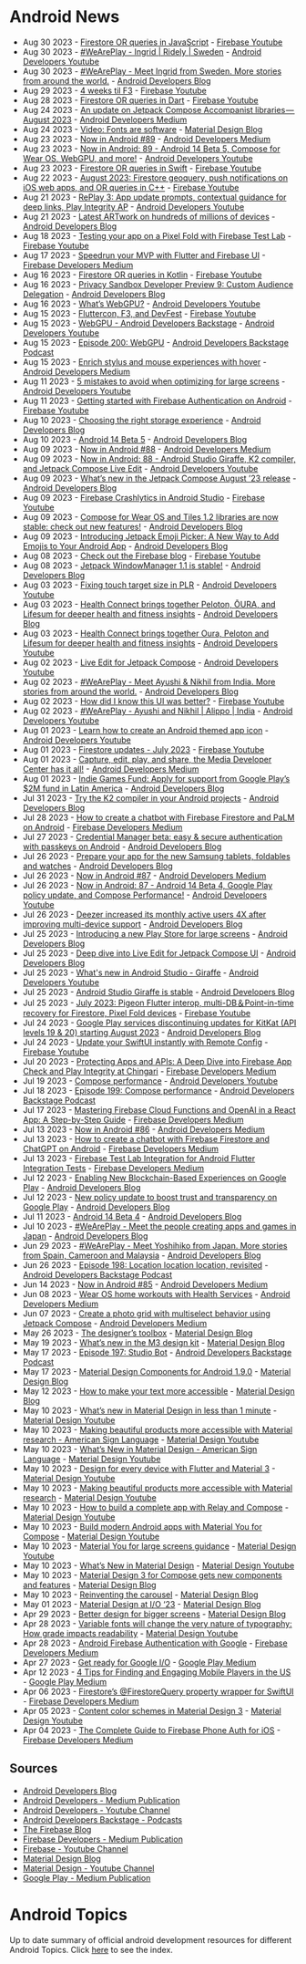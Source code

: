 # Android News

<!-- NEWS:START -->
- Aug 30 2023 - [Firestore OR queries in JavaScript](https://www.youtube.com/watch?v=zgWSprYwfF4) - [Firebase Youtube](https://www.youtube.com/user/Firebase)
- Aug 30 2023 - [#WeArePlay - Ingrid | Ridely | Sweden](https://www.youtube.com/watch?v=x4gZL-kRtZ8) - [Android Developers Youtube](https://www.youtube.com/c/AndroidDevelopers)
- Aug 30 2023 - [#WeArePlay - Meet Ingrid from Sweden. More stories from around the world.](http://android-developers.googleblog.com/2023/08/weareplay-meet-ingrid-from-sweden-more.html) - [Android Developers Blog](https://android-developers.googleblog.com/)
- Aug 29 2023 - [4 weeks til F3](https://www.youtube.com/watch?v=s5yourSKRYM) - [Firebase Youtube](https://www.youtube.com/user/Firebase)
- Aug 28 2023 - [Firestore OR queries in Dart](https://www.youtube.com/watch?v=G0hSj1J9PaM) - [Firebase Youtube](https://www.youtube.com/user/Firebase)
- Aug 24 2023 - [An update on Jetpack Compose Accompanist libraries — August 2023](https://medium.com/androiddevelopers/an-update-on-jetpack-compose-accompanist-libraries-august-2023-ac4cbbf059f1?source=rss----95b274b437c2---4) - [Android Developers Medium](https://medium.com/androiddevelopers)
- Aug 24 2023 - [Video: Fonts are software](https://material.io/blog/fonts-are-software-video) - [Material Design Blog](https://material.io/blog)
- Aug 23 2023 - [Now in Android #89](https://medium.com/androiddevelopers/now-in-android-89-6bc584e8aa43?source=rss----95b274b437c2---4) - [Android Developers Medium](https://medium.com/androiddevelopers)
- Aug 23 2023 - [Now in Android: 89 - Android 14 Beta 5, Compose for Wear OS, WebGPU, and more!](https://www.youtube.com/watch?v=J4iKnS5ZVt8) - [Android Developers Youtube](https://www.youtube.com/c/AndroidDevelopers)
- Aug 23 2023 - [Firestore OR queries in Swift](https://www.youtube.com/watch?v=My1y3SCsBIw) - [Firebase Youtube](https://www.youtube.com/user/Firebase)
- Aug 22 2023 - [August 2023: Firestore geoquery, push notifications on iOS web apps, and OR queries in C++](https://www.youtube.com/watch?v=OmE6ue-s84g) - [Firebase Youtube](https://www.youtube.com/user/Firebase)
- Aug 21 2023 - [RePlay 3: App update prompts, contextual guidance for deep links, Play Integrity AP](https://www.youtube.com/watch?v=mSZFENX24tE) - [Android Developers Youtube](https://www.youtube.com/c/AndroidDevelopers)
- Aug 21 2023 - [Latest ARTwork on hundreds of millions of devices](http://android-developers.googleblog.com/2023/08/latest-artwork-on-hundreds-of-millions-of-devices.html) - [Android Developers Blog](https://android-developers.googleblog.com/)
- Aug 18 2023 - [Testing your app on a Pixel Fold with Firebase Test Lab](https://www.youtube.com/watch?v=FfSBJEHaBXg) - [Firebase Youtube](https://www.youtube.com/user/Firebase)
- Aug 17 2023 - [Speedrun your MVP with Flutter and Firebase UI](https://medium.com/firebase-developers/speedrun-your-flutter-mvp-with-firebase-ui-f4927e1ab502?source=rss----8e8b7dc6774d---4) - [Firebase Developers Medium](https://medium.com/firebase-developers)
- Aug 16 2023 - [Firestore OR queries in Kotlin](https://www.youtube.com/watch?v=X50VaPoGNBk) - [Firebase Youtube](https://www.youtube.com/user/Firebase)
- Aug 16 2023 - [Privacy Sandbox Developer Preview 9: Custom Audience Delegation](http://android-developers.googleblog.com/2023/08/privacy-sandbox-developer-preview-9.html) - [Android Developers Blog](https://android-developers.googleblog.com/)
- Aug 16 2023 - [What’s WebGPU?](https://www.youtube.com/watch?v=FOG9MHZK-wE) - [Android Developers Youtube](https://www.youtube.com/c/AndroidDevelopers)
- Aug 15 2023 - [Fluttercon, F3, and DevFest](https://www.youtube.com/watch?v=VOObFOPgYL4) - [Firebase Youtube](https://www.youtube.com/user/Firebase)
- Aug 15 2023 - [WebGPU - Android Developers Backstage](https://www.youtube.com/watch?v=e25VTGmtPrs) - [Android Developers Youtube](https://www.youtube.com/c/AndroidDevelopers)
- Aug 15 2023 - [Episode 200: WebGPU](http://adbackstage.libsyn.com/episode-200-webgpu) - [Android Developers Backstage Podcast](https://adbackstage.libsyn.com/)
- Aug 15 2023 - [Enrich stylus and mouse experiences with hover](https://medium.com/androiddevelopers/enrich-stylus-and-mouse-experiences-with-hover-9db19320bf56?source=rss----95b274b437c2---4) - [Android Developers Medium](https://medium.com/androiddevelopers)
- Aug 11 2023 - [5 mistakes to avoid when optimizing for large screens](https://www.youtube.com/watch?v=LHpB4598_OQ) - [Android Developers Youtube](https://www.youtube.com/c/AndroidDevelopers)
- Aug 11 2023 - [Getting started with Firebase Authentication on Android](https://www.youtube.com/watch?v=wm626abfMM8) - [Firebase Youtube](https://www.youtube.com/user/Firebase)
- Aug 10 2023 - [Choosing the right storage experience](http://android-developers.googleblog.com/2023/08/choosing-right-storage-experience.html) - [Android Developers Blog](https://android-developers.googleblog.com/)
- Aug 10 2023 - [Android 14 Beta 5](http://android-developers.googleblog.com/2023/08/android-14-beta-5.html) - [Android Developers Blog](https://android-developers.googleblog.com/)
- Aug 09 2023 - [Now in Android #88](https://medium.com/androiddevelopers/now-in-android-88-f631b7564edb?source=rss----95b274b437c2---4) - [Android Developers Medium](https://medium.com/androiddevelopers)
- Aug 09 2023 - [Now in Android: 88 - Android Studio Giraffe, K2 compiler, and Jetpack Compose Live Edit](https://www.youtube.com/watch?v=rdtBudmc03M) - [Android Developers Youtube](https://www.youtube.com/c/AndroidDevelopers)
- Aug 09 2023 - [What’s new in the Jetpack Compose August ’23 release](http://android-developers.googleblog.com/2023/08/whats-new-in-jetpack-compose-august-23-release.html) - [Android Developers Blog](https://android-developers.googleblog.com/)
- Aug 09 2023 - [Firebase Crashlytics in Android Studio](https://www.youtube.com/watch?v=PjnyKPPU65k) - [Firebase Youtube](https://www.youtube.com/user/Firebase)
- Aug 09 2023 - [Compose for Wear OS and Tiles 1.2 libraries are now stable: check out new features!](http://android-developers.googleblog.com/2023/08/compose-for-wear-os-and-tiles-1-2-libraries-now-stable-new-features.html) - [Android Developers Blog](https://android-developers.googleblog.com/)
- Aug 09 2023 - [Introducing Jetpack Emoji Picker: A New Way to Add Emojis to Your Android App](http://android-developers.googleblog.com/2023/08/introducing-jetpack-emoji-picker.html) - [Android Developers Blog](https://android-developers.googleblog.com/)
- Aug 08 2023 - [Check out the Firebase blog](https://www.youtube.com/watch?v=Q6zpOOIb0Ng) - [Firebase Youtube](https://www.youtube.com/user/Firebase)
- Aug 08 2023 - [Jetpack WindowManager 1.1 is stable!](http://android-developers.googleblog.com/2023/08/jetpack-windowmanager-11-is-stable.html) - [Android Developers Blog](https://android-developers.googleblog.com/)
- Aug 03 2023 - [Fixing touch target size in PLR](https://www.youtube.com/watch?v=2ae-5TlKL8U) - [Android Developers Youtube](https://www.youtube.com/c/AndroidDevelopers)
- Aug 03 2023 - [Health Connect brings together Peloton, ŌURA, and Lifesum for deeper health and fitness insights](http://android-developers.googleblog.com/2023/08/health-connect-brings-together-peloton-oura-lifesum-for-deeper-health-and-fitness-insights.html) - [Android Developers Blog](https://android-developers.googleblog.com/)
- Aug 03 2023 - [Health Connect brings together Oura, Peloton and Lifesum for deeper health and fitness insights](https://www.youtube.com/watch?v=WxOpQO4NUUM) - [Android Developers Youtube](https://www.youtube.com/c/AndroidDevelopers)
- Aug 02 2023 - [Live Edit for Jetpack Compose](https://www.youtube.com/watch?v=j1Db1J0c3s4) - [Android Developers Youtube](https://www.youtube.com/c/AndroidDevelopers)
- Aug 02 2023 - [#WeArePlay - Meet Ayushi & Nikhil from India. More stories from around the world.](http://android-developers.googleblog.com/2023/08/weareplay-meet-ayushi-nikhil-from-india-and-more-stories-from-around-the-world.html) - [Android Developers Blog](https://android-developers.googleblog.com/)
- Aug 02 2023 - [How did I know this UI was better?](https://www.youtube.com/watch?v=n3sSUooJHNI) - [Firebase Youtube](https://www.youtube.com/user/Firebase)
- Aug 02 2023 - [#WeArePlay - Ayushi and Nikhil | Alippo | India](https://www.youtube.com/watch?v=y3HkVAqNA0k) - [Android Developers Youtube](https://www.youtube.com/c/AndroidDevelopers)
- Aug 01 2023 - [Learn how to create an Android themed app icon](https://www.youtube.com/watch?v=o_PnMp27DWU) - [Android Developers Youtube](https://www.youtube.com/c/AndroidDevelopers)
- Aug 01 2023 - [Firestore updates - July 2023](https://www.youtube.com/watch?v=_j6Pbl1Z2FE) - [Firebase Youtube](https://www.youtube.com/user/Firebase)
- Aug 01 2023 - [Capture, edit, play, and share, the Media Developer Center has it all!](https://medium.com/androiddevelopers/capture-edit-play-and-share-the-media-developer-center-has-it-all-1223ca07ea9c?source=rss----95b274b437c2---4) - [Android Developers Medium](https://medium.com/androiddevelopers)
- Aug 01 2023 - [Indie Games Fund: Apply for support from Google Play’s $2M fund in Latin America](http://android-developers.googleblog.com/2023/08/indie-games-fund-apply-for-support-from-google-play-fund-in-latin-america.html) - [Android Developers Blog](https://android-developers.googleblog.com/)
- Jul 31 2023 - [Try the K2 compiler in your Android projects](http://android-developers.googleblog.com/2023/07/try-k2-compiler-in-your-android-projects.html) - [Android Developers Blog](https://android-developers.googleblog.com/)
- Jul 28 2023 - [How to create a chatbot with Firebase Firestore and PaLM on Android](https://medium.com/firebase-developers/how-to-create-a-chatbot-with-firebase-firestore-and-palm-on-android-e78549814aa?source=rss----8e8b7dc6774d---4) - [Firebase Developers Medium](https://medium.com/firebase-developers)
- Jul 27 2023 - [Credential Manager beta: easy & secure authentication with passkeys on Android](http://android-developers.googleblog.com/2023/07/credential-manager-beta-easy-secure-authentication-with-passkeys-on-android.html) - [Android Developers Blog](https://android-developers.googleblog.com/)
- Jul 26 2023 - [Prepare your app for the new Samsung tablets, foldables and watches](http://android-developers.googleblog.com/2023/07/prepare-your-app-for-new-samsung-tablets-foldables-watches.html) - [Android Developers Blog](https://android-developers.googleblog.com/)
- Jul 26 2023 - [Now in Android #87](https://medium.com/androiddevelopers/now-in-android-87-51e1ba949d5e?source=rss----95b274b437c2---4) - [Android Developers Medium](https://medium.com/androiddevelopers)
- Jul 26 2023 - [Now in Android: 87 - Android 14 Beta 4, Google Play policy update, and Compose Performance!](https://www.youtube.com/watch?v=0SLeHtlqjrI) - [Android Developers Youtube](https://www.youtube.com/c/AndroidDevelopers)
- Jul 26 2023 - [Deezer increased its monthly active users 4X after improving multi-device support](http://android-developers.googleblog.com/2023/07/deezer-increased-its-monthly-active-users-after-improving-multi-device-support.html) - [Android Developers Blog](https://android-developers.googleblog.com/)
- Jul 25 2023 - [Introducing a new Play Store for large screens](http://android-developers.googleblog.com/2023/07/introducing-new-play-store-for-large-screens.html) - [Android Developers Blog](https://android-developers.googleblog.com/)
- Jul 25 2023 - [Deep dive into Live Edit for Jetpack Compose UI](http://android-developers.googleblog.com/2023/07/deep-dive-into-live-edit-for-jetpack-compose-ui.html) - [Android Developers Blog](https://android-developers.googleblog.com/)
- Jul 25 2023 - [What's new in Android Studio - Giraffe](https://www.youtube.com/watch?v=Gcr1TmFv8IY) - [Android Developers Youtube](https://www.youtube.com/c/AndroidDevelopers)
- Jul 25 2023 - [Android Studio Giraffe is stable](http://android-developers.googleblog.com/2023/07/android-studio-giraffe-is-stable.html) - [Android Developers Blog](https://android-developers.googleblog.com/)
- Jul 25 2023 - [July 2023: Pigeon Flutter interop, multi-DB＆Point-in-time recovery for Firestore, Pixel Fold devices](https://www.youtube.com/watch?v=bTjLidwxsm0) - [Firebase Youtube](https://www.youtube.com/user/Firebase)
- Jul 24 2023 - [Google Play services discontinuing updates for KitKat (API levels 19 & 20) starting August 2023](http://android-developers.googleblog.com/2023/07/google-play-services-discontinuing-updates-for-kitkat.html) - [Android Developers Blog](https://android-developers.googleblog.com/)
- Jul 24 2023 - [Update your SwiftUI instantly with Remote Config](https://www.youtube.com/watch?v=Fnh0OY5vLuc) - [Firebase Youtube](https://www.youtube.com/user/Firebase)
- Jul 20 2023 - [Protecting Apps and APIs: A Deep Dive into Firebase App Check and Play Integrity at Chingari](https://medium.com/firebase-developers/protecting-apps-and-apis-a-deep-dive-into-firebase-app-check-and-play-integrity-7364f96aa96d?source=rss----8e8b7dc6774d---4) - [Firebase Developers Medium](https://medium.com/firebase-developers)
- Jul 19 2023 - [Compose performance](https://www.youtube.com/watch?v=DYSf2zpB0Ig) - [Android Developers Youtube](https://www.youtube.com/c/AndroidDevelopers)
- Jul 18 2023 - [Episode 199: Compose performance](http://adbackstage.libsyn.com/episode-199-compose-performance) - [Android Developers Backstage Podcast](https://adbackstage.libsyn.com/)
- Jul 17 2023 - [Mastering Firebase Cloud Functions and OpenAI in a React App: A Step-by-Step Guide](https://medium.com/firebase-developers/mastering-firebase-cloud-functions-and-openai-in-a-react-app-a-step-by-step-guide-1dfa58176009?source=rss----8e8b7dc6774d---4) - [Firebase Developers Medium](https://medium.com/firebase-developers)
- Jul 13 2023 - [Now in Android #86](https://medium.com/androiddevelopers/now-in-android-86-6a5cdaebedb5?source=rss----95b274b437c2---4) - [Android Developers Medium](https://medium.com/androiddevelopers)
- Jul 13 2023 - [How to create a chatbot with Firebase Firestore and ChatGPT on Android](https://medium.com/firebase-developers/how-to-create-a-chatbot-with-firebase-firestore-and-chatgpt-on-android-910dd40f11d9?source=rss----8e8b7dc6774d---4) - [Firebase Developers Medium](https://medium.com/firebase-developers)
- Jul 13 2023 - [Firebase Test Lab Integration for Android Flutter Integration Tests](https://medium.com/firebase-developers/google-firebase-test-lab-integration-for-flutter-integration-tests-38f903d47ac3?source=rss----8e8b7dc6774d---4) - [Firebase Developers Medium](https://medium.com/firebase-developers)
- Jul 12 2023 - [Enabling New Blockchain-Based Experiences on Google Play](http://android-developers.googleblog.com/2023/07/new-blockchain-based-content-opportunities-google-play.html) - [Android Developers Blog](https://android-developers.googleblog.com/)
- Jul 12 2023 - [New policy update to boost trust and transparency on Google Play](http://android-developers.googleblog.com/2023/07/boosting-trust-and-transparency-in-google-play.html) - [Android Developers Blog](https://android-developers.googleblog.com/)
- Jul 11 2023 - [Android 14 Beta 4](http://android-developers.googleblog.com/2023/07/android-14-beta-4.html) - [Android Developers Blog](https://android-developers.googleblog.com/)
- Jul 10 2023 - [#WeArePlay - Meet the people creating apps and games in Japan](http://android-developers.googleblog.com/2023/07/weareplay-meet-people-creating-apps-and-games-in-japan.html) - [Android Developers Blog](https://android-developers.googleblog.com/)
- Jun 29 2023 - [#WeArePlay - Meet Yoshihiko from Japan. More stories from Spain, Cameroon and Malaysia](http://android-developers.googleblog.com/2023/06/weareplay-meet-yoshihiko-from-japan-more-stories-from-spain-cameroon-malaysia.html) - [Android Developers Blog](https://android-developers.googleblog.com/)
- Jun 26 2023 - [Episode 198: Location location location, revisited](http://adbackstage.libsyn.com/episode-198-location-location-location-revisited) - [Android Developers Backstage Podcast](https://adbackstage.libsyn.com/)
- Jun 14 2023 - [Now in Android #85](https://medium.com/androiddevelopers/now-in-android-85-8bdb9ce34428?source=rss----95b274b437c2---4) - [Android Developers Medium](https://medium.com/androiddevelopers)
- Jun 08 2023 - [Wear OS home workouts with Health Services](https://medium.com/androiddevelopers/wear-os-home-workouts-with-health-services-b9951fa9e0dc?source=rss----95b274b437c2---4) - [Android Developers Medium](https://medium.com/androiddevelopers)
- Jun 07 2023 - [Create a photo grid with multiselect behavior using Jetpack Compose](https://medium.com/androiddevelopers/create-a-photo-grid-with-multiselect-behavior-using-jetpack-compose-9a8d588a9b63?source=rss----95b274b437c2---4) - [Android Developers Medium](https://medium.com/androiddevelopers)
- May 26 2023 - [The designer’s toolbox](https://material.io/blog/designer-toolbox-figma-android-studio-relay) - [Material Design Blog](https://material.io/blog)
- May 19 2023 - [What’s new in the M3 design kit](https://material.io/blog/whats-new-design-kit) - [Material Design Blog](https://material.io/blog)
- May 17 2023 - [Episode 197: Studio Bot](http://adbackstage.libsyn.com/episode-197-studio-bot) - [Android Developers Backstage Podcast](https://adbackstage.libsyn.com/)
- May 17 2023 - [Material Design Components for Android 1.9.0](https://material.io/blog/android-stable-release-1-9-0) - [Material Design Blog](https://material.io/blog)
- May 12 2023 - [How to make your text more accessible](https://material.io/blog/how-to-make-text-more-accessible) - [Material Design Blog](https://material.io/blog)
- May 10 2023 - [What’s new in Material Design in less than 1 minute](https://www.youtube.com/watch?v=CTR2O3n7x-c) - [Material Design Youtube](https://www.youtube.com/c/MaterialDesign)
- May 10 2023 - [Making beautiful products more accessible with Material research - American Sign Language](https://www.youtube.com/watch?v=vysRyD7_jMk) - [Material Design Youtube](https://www.youtube.com/c/MaterialDesign)
- May 10 2023 - [What’s New in Material Design - American Sign Language](https://www.youtube.com/watch?v=iwJaQCsX63s) - [Material Design Youtube](https://www.youtube.com/c/MaterialDesign)
- May 10 2023 - [Design for every device with Flutter and Material 3](https://www.youtube.com/watch?v=CfOlY36GWYU) - [Material Design Youtube](https://www.youtube.com/c/MaterialDesign)
- May 10 2023 - [Making beautiful products more accessible with Material research](https://www.youtube.com/watch?v=k-nG86tp8oQ) - [Material Design Youtube](https://www.youtube.com/c/MaterialDesign)
- May 10 2023 - [How to build a complete app with Relay and Compose](https://www.youtube.com/watch?v=vBNmeiHlDHE) - [Material Design Youtube](https://www.youtube.com/c/MaterialDesign)
- May 10 2023 - [Build modern Android apps with Material You for Compose](https://www.youtube.com/watch?v=tu0UtDGC31A) - [Material Design Youtube](https://www.youtube.com/c/MaterialDesign)
- May 10 2023 - [Material You for large screens guidance](https://www.youtube.com/watch?v=wP-xAPIyqLY) - [Material Design Youtube](https://www.youtube.com/c/MaterialDesign)
- May 10 2023 - [What’s New in Material Design](https://www.youtube.com/watch?v=vnDhq8W98O4) - [Material Design Youtube](https://www.youtube.com/c/MaterialDesign)
- May 10 2023 - [Material Design 3 for Compose gets new components and features](https://material.io/blog/material-3-compose-1-1) - [Material Design Blog](https://material.io/blog)
- May 10 2023 - [Reinventing the carousel](https://material.io/blog/material-3-carousel-research-design) - [Material Design Blog](https://material.io/blog)
- May 01 2023 - [Material Design at I/O ‘23](https://material.io/blog/material-google-io23) - [Material Design Blog](https://material.io/blog)
- Apr 29 2023 - [Better design for bigger screens](https://material.io/blog/material-you-large-screens) - [Material Design Blog](https://material.io/blog)
- Apr 28 2023 - [Variable fonts will change the very nature of typography: How grade impacts readability](https://www.youtube.com/watch?v=yrhnKUD-J9c) - [Material Design Youtube](https://www.youtube.com/c/MaterialDesign)
- Apr 28 2023 - [Android Firebase Authentication with Google](https://medium.com/firebase-developers/android-firebase-authentication-with-google-1c2f6ca3a738?source=rss----8e8b7dc6774d---4) - [Firebase Developers Medium](https://medium.com/firebase-developers)
- Apr 27 2023 - [Get ready for Google I/O](https://medium.com/googleplaydev/get-ready-for-google-i-o-d08acfc967e9?source=rss----1f8baa23933d---4) - [Google Play Medium](https://medium.com/googleplaydev)
- Apr 12 2023 - [4 Tips for Finding and Engaging Mobile Players in the US](https://medium.com/googleplaydev/4-tips-for-finding-and-engaging-mobile-players-in-the-us-a15ef286b997?source=rss----1f8baa23933d---4) - [Google Play Medium](https://medium.com/googleplaydev)
- Apr 06 2023 - [Firestore’s @FirestoreQuery property wrapper for SwiftUI](https://medium.com/firebase-developers/firestorequery-swiftui-the-easiest-way-to-listen-for-real-time-updates-32f436cfa26b?source=rss----8e8b7dc6774d---4) - [Firebase Developers Medium](https://medium.com/firebase-developers)
- Apr 05 2023 - [Content color schemes in Material Design 3](https://www.youtube.com/watch?v=oGBtLu5e05U) - [Material Design Youtube](https://www.youtube.com/c/MaterialDesign)
- Apr 04 2023 - [The Complete Guide to Firebase Phone Auth for iOS](https://medium.com/firebase-developers/the-complete-guide-to-firebase-phone-auth-for-ios-beb5bee788c5?source=rss----8e8b7dc6774d---4) - [Firebase Developers Medium](https://medium.com/firebase-developers)<!-- NEWS:END -->

## Sources

* [Android Developers Blog](https://android-developers.googleblog.com/)
* [Android Developers - Medium Publication](https://medium.com/androiddevelopers)
* [Android Developers - Youtube Channel](https://www.youtube.com/c/AndroidDevelopers)
* [Android Developers Backstage - Podcasts](https://adbackstage.libsyn.com/)
* [The Firebase Blog](https://firebase.googleblog.com/)
* [Firebase Developers - Medium Publication](https://medium.com/firebase-developers)
* [Firebase - Youtube Channel](https://www.youtube.com/user/Firebase)
* [Material Design Blog](https://material.io/blog)
* [Material Design - Youtube Channel](https://www.youtube.com/c/MaterialDesign)
* [Google Play - Medium Publication](https://medium.com/googleplaydev)

# Android Topics
Up to date summary of official android development resources for different Android Topics. Click [here](https://androidtopicsindex.dipien.com/) to see the index.

